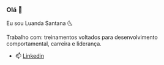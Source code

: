 ### Olá 👋

Eu sou Luanda Santana 🌜

Trabalho com: treinamentos voltados para desenvolvimento comportamental, carreira e liderança.


- 📫 [Linkedin](https://www.linkedin.com/in/luanda-santana-coach/)

